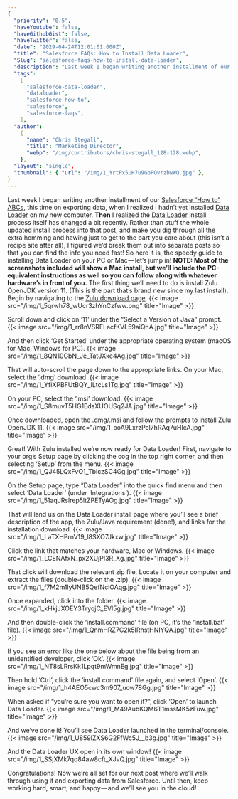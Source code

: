 ```yaml
---
{
  "priority": "0.5",
  "haveYoutube": false,
  "haveGithubGist": false,
  "haveTwitter": false,
  "date": "2029-04-24T12:01:01.000Z",
  "title": "Salesforce FAQs: How to Install Data Loader",
  "Slug": "salesforce-faqs-how-to-install-data-loader",
  "description": "Last week I began writing another installment of our Salesforce “How to” ABCs, this time on exporting data, when I realized I hadn’t yet installed Data Loader on my new computer.",
  "tags":
    [
      "salesforce-data-loader",
      "dataloader",
      "salesforce-how-to",
      "salesforce",
      "salesforce-faqs",
    ],
  "author":
    {
      "name": "Chris Stegall",
      "title": "Marketing Director",
      "webp": "/img/contributors/chris-stegall_128-128.webp",
    },
  "layout": "single",
  "thumbnail": { "url": "/img/1_YrtPx5UH7u9GbPQvrzbwWQ.jpg" },
}
---
```


Last week I began writing another installment of our [Salesforce “How to” ABCs](https://medium.com/tag/salesforce-how-to-abcs/archive), this time on exporting data, when I realized I hadn’t yet installed [Data Loader](https://help.salesforce.com/articleView?id=data_loader.htm&type=0) on my new computer.
**Then** I realized the [Data Loader](https://help.salesforce.com/articleView?id=data_loader.htm&type=0) install process itself has changed a bit recently. Rather than stuff the whole updated install process into that post, and make you dig through all the extra hemming and hawing just to get to the part you care about (this isn’t a recipe site after all), I figured we’d break them out into separate posts so that you can find the info you need fast!
So here it is, the speedy guide to installing Data Loader on your PC or Mac — let’s jump in!
**NOTE: Most of the screenshots included will show a Mac install, but we’ll include the PC-equivalent instructions as well so you can follow along with whatever hardware’s in front of you.**
The first thing we’ll need to do is install Zulu OpenJDK version 11. (This is the part that’s brand new since my last install).
Begin by navigating to the [Zulu download page](https://www.azul.com/downloads/zulu).
{{< image src="/img/1_5qrwh78_wUcr3zhYnCzfww.png" title="Image" >}}

Scroll down and click on ‘11’ under the “Select a Version of Java” prompt.
{{< image src="/img/1_rr8nVSRELacfKVL59aiQhA.jpg" title="Image" >}}

And then click ‘Get Started’ under the appropriate operating system (macOS for Mac, Windows for PC).
{{< image src="/img/1_8QN10GbN_Jc_TatJXke4Ag.jpg" title="Image" >}}

That will auto-scroll the page down to the appropriate links.
On your Mac, select the ‘.dmg’ download.
{{< image src="/img/1_YfiXPBFUtBQY_ILtcLs1Tg.jpg" title="Image" >}}

On your PC, select the ‘.msi’ download.
{{< image src="/img/1_S8muvT5HG1EdsXUOUSq2JA.jpg" title="Image" >}}

Once downloaded, open the .dmg/.msi and follow the prompts to install Zulu OpenJDK 11.
{{< image src="/img/1_ooA9LxrzPcl7hRAq7uHlcA.jpg" title="Image" >}}

Great! With Zulu installed we’re now ready for Data Loader! First, navigate to your org’s Setup page by clicking the cog in the top right corner, and then selecting ‘Setup’ from the menu.
{{< image src="/img/1_QJ45LQxFvO1_TbiczSC4Gg.jpg" title="Image" >}}

On the Setup page, type “Data Loader” into the quick find menu and then select ‘Data Loader’ (under ‘Integrations’).
{{< image src="/img/1_51aqJRslrep5ltZPETyAOg.jpg" title="Image" >}}

That will land us on the Data Loader install page where you’ll see a brief description of the app, the Zulu/Java requirement (done!), and links for the installation download.
{{< image src="/img/1_LaTXHPrnV19_l8SXO7Jkxw.jpg" title="Image" >}}

Click the link that matches your hardware, Mac or Windows.
{{< image src="/img/1_LCENAfxN_px2XUjPI3R_Xg.jpg" title="Image" >}}

That click will download the relevant zip file. Locate it on your computer and extract the files (double-click on the .zip).
{{< image src="/img/1_f7M2m1lyUNB5QefNciOAqg.jpg" title="Image" >}}

Once expanded, click into the folder.
{{< image src="/img/1_kHkjJXOEY3TryqjC_EVl5g.jpg" title="Image" >}}

And then double-click the ‘install.command’ file (on PC, it’s the ‘install.bat’ file).
{{< image src="/img/1_QnmHRZ7C2k5IRhstHNIYQA.jpg" title="Image" >}}

If you see an error like the one below about the file being from an unidentified developer, click ‘Ok’.
{{< image src="/img/1_NT8sLRrsKk1Lpqt9mWmnEg.jpg" title="Image" >}}

Then hold ‘Ctrl’, click the ‘install.command’ file again, and select ‘Open’.
{{< image src="/img/1_h4AEO5cwc3m907_uow78Gg.jpg" title="Image" >}}

When asked if “you’re sure you want to open it?”, click ‘Open’ to launch Data Loader.
{{< image src="/img/1_M49AubKQM6T1mssMK5zFuw.jpg" title="Image" >}}

And we’ve done it! You’ll see Data Loader launched in the terminal/console.
{{< image src="/img/1_U859IZXS6G2FfWc5J__b3g.jpg" title="Image" >}}

And the Data Loader UX open in its own window!
{{< image src="/img/1_SSjXMk7qq84aw8cft_XJvQ.jpg" title="Image" >}}

Congratulations! Now we’re all set for our next post where we’ll walk through using it and exporting data from Salesforce.
Until then, keep working hard, smart, and happy — and we’ll see you in the cloud!
